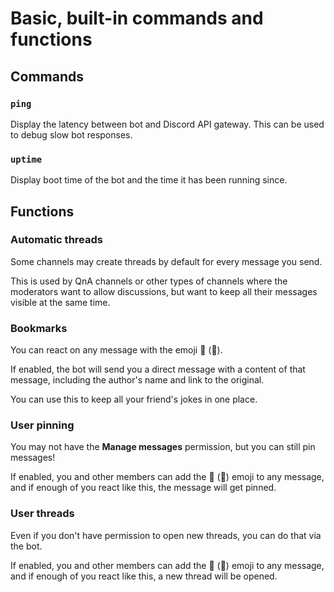 # Basic, built-in commands and functions

## Commands

### `ping`

Display the latency between bot and Discord API gateway.
This can be used to debug slow bot responses.

### `uptime`

Display boot time of the bot and the time it has been running since.

## Functions

### Automatic threads

Some channels may create threads by default for every message you send.

This is used by QnA channels or other types of channels where the moderators want to allow discussions, but want to keep all their messages visible at the same time.

### Bookmarks

You can react on any message with the emoji 🔖 (**:bookmark:**).

If enabled, the bot will send you a direct message with a content of that message, including the author's name and link to the original.

You can use this to keep all your friend's jokes in one place.

### User pinning

You may not have the **Manage messages** permission, but you can still pin messages!

If enabled, you and other members can add the 📌 (**:pushpin:**) emoji to any message, and if enough of you react like this, the message will get pinned.

### User threads

Even if you don't have permission to open new threads, you can do that via the bot.

If enabled, you and other members can add the 🧵 (**:thread:**) emoji to any message, and if enough of you react like this, a new thread will be opened.
